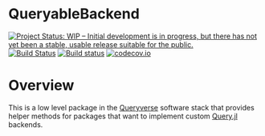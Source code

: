 # QueryableBackend

[![Project Status: WIP – Initial development is in progress, but there has not yet been a stable, usable release suitable for the public.](https://www.repostatus.org/badges/latest/wip.svg)](https://www.repostatus.org/#wip)
[![Build Status](https://travis-ci.org/queryverse/QueryableBackend.jl.svg?branch=master)](https://travis-ci.org/queryverse/QueryableBackend.jl)
[![Build status](https://ci.appveyor.com/api/projects/status/mu4vb1aiwrubcc9e/branch/master?svg=true)](https://ci.appveyor.com/project/queryverse/queryablebackend-jl/branch/master)
[![codecov.io](http://codecov.io/github/queryverse/QueryableBackend.jl/coverage.svg?branch=master)](http://codecov.io/github/queryverse/QueryableBackend.jl?branch=master)

# Overview

This is a low level package in the [Queryverse](https://www.queryverse.org/)
software stack that provides helper methods for packages that want to
implement custom [Query.jl](https://github.com/queryverse/Query.jl) backends.
